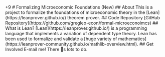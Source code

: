  + 9 
 
 #   F o r m a l i z i n g   M i c r o e c o n o m i c   F o u n d a t i o n s   ( N e w ) 
 
 # #   A b o u t 
 
 T h i s   i s   a   p r o j e c t   t o   f o r m a l i z e   t h e   f o u n d a t i o n s   o f   m i c r o e c o n o m i c   t h e o r y   i n   t h e   [ L e a n ] ( h t t p s : / / l e a n p r o v e r . g i t h u b . i o / )   t h e o r e m   p r o v e r . 
 
 # #   C o d e   R e p o s i t o r y 
 
 [ G i t H u b   R e p o s i t o r y ] ( h t t p s : / / g i t h u b . c o m / g r e g l e o - e c o n / f o r m a l - m i c r o e c o n o i m c s ) 
 
 # #   W h a t   i s   L e a n ? 
 
 [ L e a n ] ( h t t p s : / / l e a n p r o v e r . g i t h u b . i o / )   i s   a   p r o g r a m m i n g   l a n g u a g e   t h a t   i m p l e m e n t s   a   v a r i a t i o n   o f   d e p e n d e n t   t y p e   t h e o r y .   L e a n   h a s   b e e n   u s e d   t o   f o r m a l i z e   a n d   v a l i d a t e   a   [ h u g e   v a r i e t y   o f   m a t h e m a t i c s ] ( h t t p s : / / l e a n p r o v e r - c o m m u n i t y . g i t h u b . i o / m a t h l i b - o v e r v i e w . h t m l ) . 
 
 # #   G e t   I n v o l v e d 
 
 E - m a i l   m e !   T h e r e  s   l o t s   t o   d o . 
